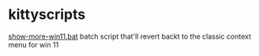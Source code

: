 # kittyscripts

[show-more-win11.bat](show-more-win11.bat)
batch script that'll revert backt to the classic context menu for win 11

